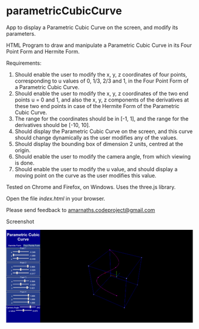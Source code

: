 # parametricCubicCurve
App to display a Parametric Cubic Curve on the screen, and modify its parameters.

HTML Program to draw and manipulate a Parametric Cubic Curve in its Four Point Form and Hermite Form.

Requirements:
   1. Should enable the user to modify the x, y, z coordinates of four points, corresponding to u values of 0, 1/3, 2/3 and 1,
      in the Four Point Form of a Parametric Cubic Curve.
   2. Should enable the user to modify the x, y, z coordinates of the two end points u = 0 and 1, 
      and also the x, y, z components of the derivatives at these two end points
      in case of the Hermite Form of the Parametric Cubic Curve.
   3. The range for the coordinates should be in [-1, 1], and the range
      for the derivatives should be [-10, 10].
   4. Should display the Parametric Cubic Curve on the screen, and this curve should 
      change dynamically as the user modifies any of the values.
   5. Should display the bounding box of dimension 2 units, centred at the origin.
   6. Should enable the user to modify the camera angle, from which viewing is done.
   7. Should enable the user to modify the u value, and should display a moving point
      on the curve as the user modifies this value.

Tested on Chrome and Firefox, on Windows.
Uses the three.js library. 

Open the file <i>index.html</i> in your browser.

Please send feedback to amarnaths.codeproject@gmail.com

Screenshot

![Screenshot of ParametricCubicCurve](https://github.com/amarnaths0005/parametricCubicCurve/blob/master/pcCurve.png)

